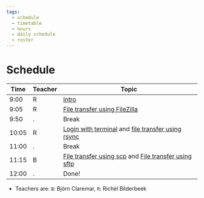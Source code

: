```yaml
---
tags:
  - schedule
  - timetable
  - hours
  - daily schedule
  - roster
---
```


# Schedule

Time |Teacher|Topic
-----|-------|-------------------------------------------------
9:00 |R      |[Intro](sessions/intro.md)
9:05 |R      |[File transfer using FileZilla](sessions/filezilla/README.md)
9:50 |.      |Break
10:05|R      |[Login with terminal](sessions/login_terminal/README.md) and [file transfer using rsync](sessions/rsync/README.md)
11:00|.      |Break
11:15|B      |[File transfer using scp](sessions/scp.md) and [File transfer using sftp](sessions/sftp.md)
12:00|.      |Done!

- Teachers are: `B`: Björn Claremar, `R`: Richèl Bilderbeek
